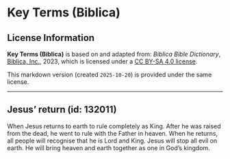 # Key Terms (Biblica)

## License Information

**Key Terms (Biblica)** is based on and adapted from: _Biblica Bible Dictionary_, [Biblica, Inc.](https://www.biblica.com/), 2023, which is licensed under a [CC BY-SA 4.0 license](https://creativecommons.org/licenses/by-sa/4.0/legalcode.en).

This markdown version (created `2025-10-20`) is provided under the same license.



--------------------------------

## Jesus’ return (id: 132011)

When Jesus returns to earth to rule completely as King. After he was raised from the dead, he went to rule with the Father in heaven. When he returns, all people will recognise that he is Lord and King. Jesus will stop all evil on earth. He will bring heaven and earth together as one in God’s kingdom.


